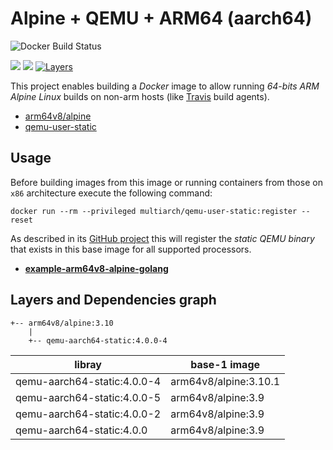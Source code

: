 # Alpine + QEMU + ARM64 (aarch64)

![Docker Build Status](https://img.shields.io/docker/build/anacha/arm64v8-alpine-qemu.svg)

[![](https://images.microbadger.com/badges/version/anacha/arm64v8-alpine-qemu.svg)](https://microbadger.com/images/anacha/arm64v8-alpine-qemu "Get your own version badge on microbadger.com")
[![](https://images.microbadger.com/badges/version/anacha/arm64v8-alpine-qemu:4.svg)](https://microbadger.com/images/anacha/arm64v8-alpine-qemu:4 "Get your own version badge on microbadger.com")
[![Layers](https://images.microbadger.com/badges/image/anacha/arm64v8-alpine-qemu.svg)](https://microbadger.com/images/anacha/arm64v8-alpine-qemu "Get your own image badge on microbadger.com")

This project enables building a *Docker* image to allow running *64-bits ARM*
*Alpine Linux* builds on non-arm hosts (like [Travis](https://travis-ci.org) build agents).

- [arm64v8/alpine](https://hub.docker.com/r/arm64v8/alpine)
- [qemu-user-static](https://github.com/multiarch/qemu-user-static/releases)

## Usage

Before building images from this image or running containers from those on `x86`
architecture execute the following command:

`docker run --rm --privileged multiarch/qemu-user-static:register --reset`

As described in its [GitHub project](https://github.com/multiarch/qemu-user-static)
this will register the *static QEMU binary* that exists in this base image
for all supported processors.

- [**example-arm64v8-alpine-golang**](https://gitlab.com/dev-to/example-arm64v8-alpine-golang)

## Layers and Dependencies graph

```text
+-- arm64v8/alpine:3.10
    |
    +-- qemu-aarch64-static:4.0.0-4
```

| libray                      | base-1 image          |
| --------------------------- | --------------------- |
| qemu-aarch64-static:4.0.0-4 | arm64v8/alpine:3.10.1 |
| qemu-aarch64-static:4.0.0-5 | arm64v8/alpine:3.9    |
| qemu-aarch64-static:4.0.0-2 | arm64v8/alpine:3.9    |
| qemu-aarch64-static:4.0.0   | arm64v8/alpine:3.9    |
